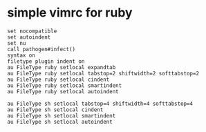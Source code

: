 simple vimrc for ruby 
=====================
	set nocompatible
	set autoindent
	set nu
	call pathogen#infect()
	syntax on
	filetype plugin indent on
	au FileType ruby setlocal expandtab
	au FileType ruby setlocal tabstop=2 shiftwidth=2 softtabstop=2
	au FileType ruby setlocal cindent
	au FileType ruby setlocal smartindent
	au FileType ruby setlocal autoindent
	
	au FileType sh setlocal tabstop=4 shiftwidth=4 softtabstop=4
	au FileType sh setlocal cindent
	au FileType sh setlocal smartindent
	au FileType sh setlocal autoindent
